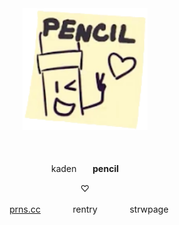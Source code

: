 ㅤ
ㅤ
<p align="center">
    <img width="200" src="https://github.com/pencil-bfdi/pencil-bfdi/blob/4675f34722c2feadc2fb1fb7a8febf20cd193673/PencilIcon_TPOT12.webp">
</p>
ㅤ
<p align="center">
kadenㅤㅤ<b>pencil</b>
</p>

<p align="center">
♡
</p>

<p align="center">
ㅤ<a href="https://pronouns.cc/@pencilbfdi">prns.cc</a>ㅤㅤㅤㅤrentryㅤㅤㅤㅤstrwpage
</p>
ㅤ
ㅤ
